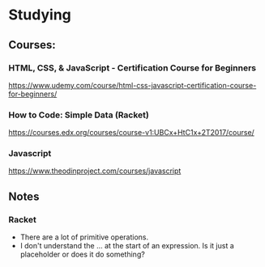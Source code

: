 # Studying


## Courses:

### HTML, CSS, & JavaScript - Certification Course for Beginners
https://www.udemy.com/course/html-css-javascript-certification-course-for-beginners/

### How to Code: Simple Data (Racket)
https://courses.edx.org/courses/course-v1:UBCx+HtC1x+2T2017/course/

### Javascript
https://www.theodinproject.com/courses/javascript


## Notes

### Racket
- There are a lot of primitive operations.
- I don't understand the ... at the start of an expression. Is it just a placeholder or does it do something?